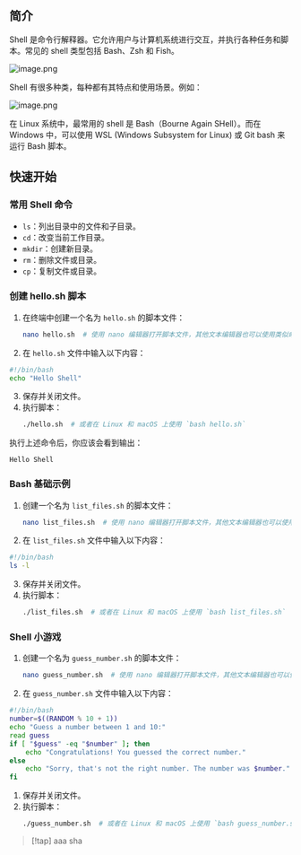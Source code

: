 
## 简介

Shell 是命令行解释器。它允许用户与计算机系统进行交互，并执行各种任务和脚本。常见的 shell 类型包括 Bash、Zsh 和 Fish。

![image.png](https://image-1253155090.cos.ap-nanjing.myqcloud.com/202404251521752.png)

Shell 有很多种类，每种都有其特点和使用场景。例如：

![image.png](https://image-1253155090.cos.ap-nanjing.myqcloud.com/202404251522839.png)

在 Linux 系统中，最常用的 shell 是 Bash（Bourne Again SHell）。而在 Windows 中，可以使用 WSL (Windows Subsystem for Linux) 或 Git bash 来运行 Bash 脚本。

## 快速开始

### 常用 Shell 命令
- `ls`：列出目录中的文件和子目录。
- `cd`：改变当前工作目录。
- `mkdir`：创建新目录。
- `rm`：删除文件或目录。
- `cp`：复制文件或目录。

### 创建 hello.sh 脚本

1. 在终端中创建一个名为 `hello.sh` 的脚本文件：
   ```bash
   nano hello.sh  # 使用 nano 编辑器打开脚本文件，其他文本编辑器也可以使用类似命令
   ```
2. 在 `hello.sh` 文件中输入以下内容：

```bash
#!/bin/bash
echo "Hello Shell"
```

3. 保存并关闭文件。
4. 执行脚本：
   ```bash
   ./hello.sh  # 或者在 Linux 和 macOS 上使用 `bash hello.sh`
   ```

执行上述命令后，你应该会看到输出：

```plaintext
Hello Shell
```

### Bash 基础示例

1. 创建一个名为 `list_files.sh` 的脚本文件：
   ```bash
   nano list_files.sh  # 使用 nano 编辑器打开脚本文件，其他文本编辑器也可以使用类似命令
   ```
2. 在 `list_files.sh` 文件中输入以下内容：

```bash
#!/bin/bash
ls -l
```

3. 保存并关闭文件。
4. 执行脚本：
   ```bash
   ./list_files.sh  # 或者在 Linux 和 macOS 上使用 `bash list_files.sh`
   ```

### Shell 小游戏

1. 创建一个名为 `guess_number.sh` 的脚本文件：
   ```bash
   nano guess_number.sh  # 使用 nano 编辑器打开脚本文件，其他文本编辑器也可以使用类似命令
   ```
2. 在 `guess_number.sh` 文件中输入以下内容：

```bash
#!/bin/bash
number=$((RANDOM % 10 + 1))
echo "Guess a number between 1 and 10:"
read guess
if [ "$guess" -eq "$number" ]; then
    echo "Congratulations! You guessed the correct number."
else
    echo "Sorry, that's not the right number. The number was $number."
fi
```

1. 保存并关闭文件。
2. 执行脚本：
   ```bash
   ./guess_number.sh  # 或者在 Linux 和 macOS 上使用 `bash guess_number.sh`
   ```

> [!tap] aaa
> sha

